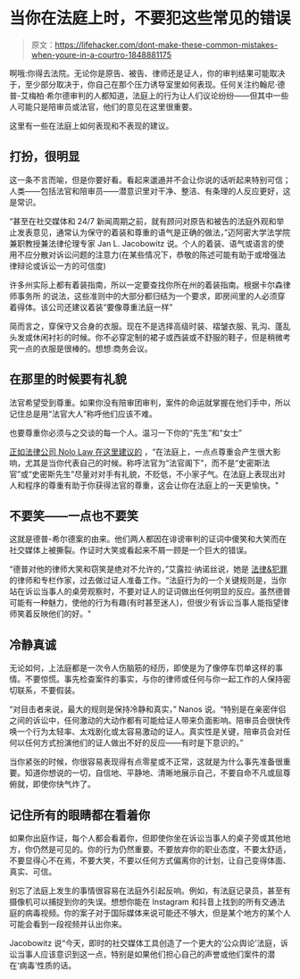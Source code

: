 # 当你在法庭上时，不要犯这些常见的错误

> 原文：<https://lifehacker.com/dont-make-these-common-mistakes-when-youre-in-a-courtro-1848881175>

啊哦:你得去法院。无论你是原告、被告、律师还是证人，你的审判结果可能取决于，至少部分取决于，你自己在那个压力诱导室里如何表现。任何关注约翰尼·德普-艾梅柏·希尔德审判的人都知道，法庭上的行为让人们议论纷纷——但其中一些人可能只是陪审员或法官，他们的意见在这里很重要。



这里有一些在法庭上如何表现和不表现的建议。

## **打扮，很明显**

这一条不言而喻，但是你要好看。看起来邋遢并不会让你说的话听起来特别可信；人类——包括法官和陪审员——潜意识里对干净、整洁、有条理的人反应更好，这是常识。

“甚至在社交媒体和 24/7 新闻周期之前，就有顾问对原告和被告的法庭外观和举止发表意见，通常认为保守的着装和尊重的语气是正确的做法，”迈阿密大学法学院兼职教授兼法律伦理专家 Jan L. Jacobowitz 说。个人的着装、语气或语言的使用不应分散对诉讼问题的注意力(在某些情况下，恭敬的陈述可能有助于或增强法律辩论或诉讼一方的可信度)

许多州实际上都有着装指南，所以一定要查找你所在州的着装指南。根据卡尔森律师事务所 的说法，这些准则中的大部分都归结为一个要求，即房间里的人必须穿着得体。该公司还建议着装“要像尊重法庭一样”

简而言之，穿保守又合身的衣服。现在不是选择高级时装、褶皱衣服、乳沟、蓬乱头发或休闲衬衫的时候。你不必穿定制的裙子或西装或不舒服的鞋子，但是稍微考究一点的衣服是很棒的。想想:商务会议。

## **在那里的时候要有礼貌**

法官希望受到尊重。如果你没有陪审团审判，案件的命运就掌握在他们手中，所以记住总是用“法官大人”称呼他们应该不难。

也要尊重你必须与之交谈的每一个人。温习一下你的“先生”和“女士”

[正如法律公司 Nolo Law 在这里建议的](https://www.nolo.com/legal-encyclopedia/tips-success-courtroom-29462.html) ，“在法庭上，一点点尊重会产生很大影响，尤其是当你代表自己的时候。称呼法官为“法官阁下”，而不是“史密斯法官”或“史密斯先生”尽量对对手有礼貌，不贬低，不小家子气。在法庭上表现出对人和程序的尊重有助于你获得法官的尊重，这会让你在法庭上的一天更愉快。"

## 不要笑——一点也不要笑

这就是德普-希尔德案的由来。他们两人都因在诽谤审判的证词中傻笑和大笑而在社交媒体上被撕裂。作证时大笑或看起来不屑一顾是一个巨大的错误。

“德普对他的律师大笑和窃笑是绝对不允许的，”艾露拉·纳诺丝说，她是 [法律&犯罪](https://lawandcrime.com/author/elura/) 的律师和专栏作家，过去做过证人准备工作。“法庭行为的一个关键规则是，当你站在诉讼当事人的桌旁观察时，不要对证人的证词做出任何明显的反应。虽然德普可能有一种魅力，使他的行为有趣(有时甚至迷人)，但很少有诉讼当事人能指望律师笑着反映他们的好。"

## **冷静真诚**

无论如何，上法庭都是一次令人伤脑筋的经历，即使是为了像停车罚单这样的事情。不要惊慌。事先检查案件的事实，与你的律师或任何与你一起工作的人保持密切联系，不要假装。

“对目击者来说，最大的规则是保持冷静和真实，” Nanos 说。“特别是在亲密伴侣之间的诉讼中，任何激动的大动作都有可能给证人带来负面影响。陪审员会很快传唤一个行为太轻率、太戏剧化或太容易激动的证人。真实性是关键，陪审员会对任何以任何方式扮演他们的证人做出不好的反应——有时是下意识的。”

当你紧张的时候，你很容易表现得有点零星或不正常，这就是为什么事先准备很重要。知道你想说的一切，自信地、平静地、清晰地展示自己，不要自命不凡或屈尊俯就，即使你快气炸了。

## **记住所有的眼睛都在看着你**

如果你出庭作证，每个人都会看着你，但即使你坐在诉讼当事人的桌子旁或其他地方，你仍然是可见的。你的行为仍然重要。不要放弃你的职业态度，不要太舒适，不要显得心不在焉，不要大笑，不要以任何方式偏离你的计划，让自己变得体面、真实、可信。

别忘了法庭上发生的事情很容易在法庭外引起反响。例如，有法庭记录员，甚至有摄像机可以捕捉到你的失误。想想你能在 Instagram 和抖音上找到的所有交通法庭的病毒视频。你的案子对于国际媒体来说可能还不够大，但是某个地方的某个人可能会看到一段视频并认出你来。

Jacobowitz 说“今天，即时的社交媒体工具创造了一个更大的‘公众舆论’法庭，诉讼当事人应该意识到这一点，特别是如果他们担心自己的声誉或他们案件的潜在‘病毒’性质的话。